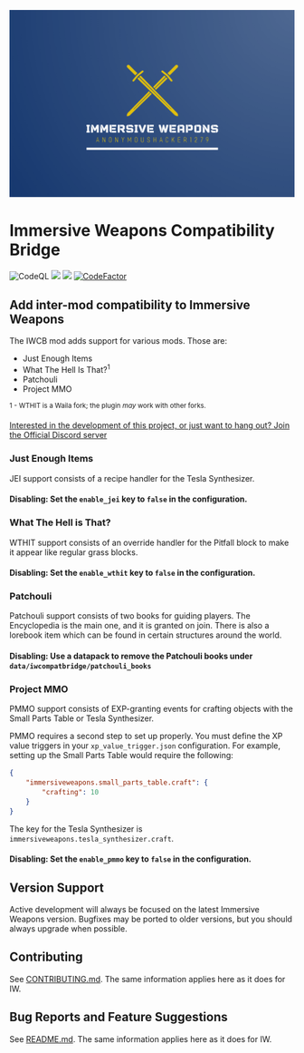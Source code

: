 ![Immersive Weapons Logo](logo.png)

# Immersive Weapons Compatibility Bridge

![CodeQL](https://github.com/AnonymousHacker1279/ImmersiveWeapons-Mod/workflows/CodeQL/badge.svg)
[![](http://cf.way2muchnoise.eu/full_494454_Downloads.svg)](https://www.curseforge.com/minecraft/mc-mods/immersive-weapons)
[![](http://cf.way2muchnoise.eu/versions/494454.svg)](https://www.curseforge.com/minecraft/mc-mods/immersive-weapons)
[![CodeFactor](https://www.codefactor.io/repository/github/anonymoushacker1279/immersiveweapons/badge/master)](https://www.codefactor.io/repository/github/anonymoushacker1279/immersiveweapons/overview/master)

## Add inter-mod compatibility to Immersive Weapons

The IWCB mod adds support for various mods. Those are:

- Just Enough Items
- What The Hell Is That?<sup>1</sup>
- Patchouli
- Project MMO

<sup>1 - WTHIT is a Waila fork; the plugin *may* work with other forks.</sup>

[Interested in the development of this project, or just want to hang out? Join the Official Discord server](https://discord.gg/WNMCTg7TsT)

### Just Enough Items

JEI support consists of a recipe handler for the Tesla Synthesizer.

#### Disabling: Set the `enable_jei` key to `false` in the configuration.

### What The Hell is That?

WTHIT support consists of an override handler for the Pitfall block to make it appear like regular grass blocks.

#### Disabling: Set the `enable_wthit` key to `false` in the configuration.

### Patchouli

Patchouli support consists of two books for guiding players. The Encyclopedia is the main one, and it is granted on
join. There is also a lorebook item which can be found in certain structures around the world.

#### Disabling: Use a datapack to remove the Patchouli books under `data/iwcompatbridge/patchouli_books`

### Project MMO

PMMO support consists of EXP-granting events for crafting objects with the Small Parts Table or Tesla Synthesizer.

PMMO requires a second step to set up properly. You must define the XP value triggers in your `xp_value_trigger.json`
configuration. For example, setting up the Small Parts Table would require the following:

```json
{
	"immersiveweapons.small_parts_table.craft": {
		"crafting": 10
	}
}
```

The key for the Tesla Synthesizer is `immersiveweapons.tesla_synthesizer.craft`.

#### Disabling: Set the `enable_pmmo` key to `false` in the configuration.

## Version Support

Active development will always be focused on the latest Immersive Weapons version. Bugfixes may be ported to older
versions, but you should always upgrade when possible.

## Contributing

See [CONTRIBUTING.md](https://github.com/AnonymousHacker1279/ImmersiveWeapons/blob/master/CONTRIBUTING.md). The same
information applies here as it does for IW.

## Bug Reports and Feature Suggestions

See [README.md](https://github.com/AnonymousHacker1279/ImmersiveWeapons#bug-reports-and-feature-suggestions). The same
information applies here as it does for IW.